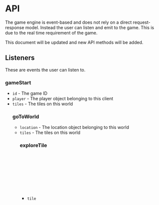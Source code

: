 # API

The game engine is event-based and does not rely on a direct request-response
model. Instead the user can listen and emit to the game. This is due to the real
time requirement of the game.

This document will be updated and new API methods will be added.

## Listeners

These are events the user can listen to.

### gameStart

* `id` <int> - The game ID
* `player` <Object> - The player object belonging to this client
* `tiles` <Object> - The tiles on this world

### goToWorld

* `location` <Object> - The location object belonging to this world
* `tiles` <Object> - The tiles on this world

### exploreTile

* `tile` <Object> - The resulting tile object

### logEvent

* `message` <string> - A description of an event that occured

## Emitters

These are events the user can emit to.

### startGame

* `nickname` <string> - The nickname of the player

### exploreTile

* `position` <Object> - The position of the tile to explore
